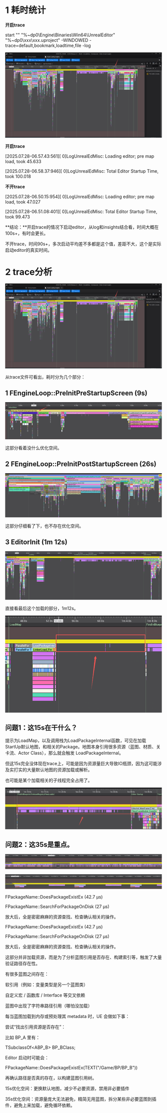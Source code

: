# 1 耗时统计

**开启trace**

start "" "%~dp0\Engine\Binaries\Win64\UnrealEditor" "%~dp0\xxx\xxx.uproject" -WINDOWED -trace=default,bookmark,loadtime,file -log

![img](Images/UE5性能分析Editor启动profiling/image2025-7-28_15-0-48.png)

**开启trace**

[2025.07.28-06.57.43:561][  0]LogUnrealEdMisc: Loading editor; pre map load, took 45.633

[2025.07.28-06.58.37:946][  0]LogUnrealEdMisc: Total Editor Startup Time, took 100.018

**不开trace**

[2025.07.28-06.50.15:954][  0]LogUnrealEdMisc: Loading editor; pre map load, took 47.027

[2025.07.28-06.51.08:401][  0]LogUnrealEdMisc: Total Editor Startup Time, took 99.473



**结论：**开启trace的情况下启动editor，从log和insights结合看，时间大概在100s+，有时会更长。

不开trace，时间90s+，多次启动平均差不多都是这个值，差距不大，这个是实际启动editor的真实时间。

# 2 trace分析

![新诛仙项目 > Editor启动profiling > image2025-7-28_15-0-48.png](Images/UE5性能分析Editor启动profiling/image2025-7-28_15-0-48.png)

从trace文件可看出，耗时分为几个部分：

## 1 FEngineLoop::PreInitPreStartupScreen (9s)

![新诛仙项目 > Editor启动profiling > image2025-7-28_15-9-21.png](Images/UE5性能分析Editor启动profiling/image2025-7-28_15-9-21.png)

这部分看着没什么优化空间。

## 2 FEngineLoop::PreInitPostStartupScreen (26s)

![新诛仙项目 > Editor启动profiling > image2025-7-28_15-10-48.png](Images/UE5性能分析Editor启动profiling/image2025-7-28_15-10-48.png)

这部分仔细看了下，也不存在优化空间。

## 3 EditorInit (1m 12s)

![新诛仙项目 > Editor启动profiling > image2025-7-28_15-14-24.png](Images/UE5性能分析Editor启动profiling/image2025-7-28_15-14-24.png)

直接看最后这个加载的部分，1m12s。

![新诛仙项目 > Editor启动profiling > image2025-7-28_15-17-0.png](Images/UE5性能分析Editor启动profiling/image2025-7-28_15-17-0.png)

## 问题1：这15s在干什么？

提示为LoadMap，以及调用栈为LoadPackageInternal函数，可见在加载StartUp默认地图，和相关的Package。地图本身引用很多资源（蓝图、材质、关卡流、Actor Class），那么就会触发 LoadPackageInternal。

但这15s完全没体现在trace上，可能是因为资源量巨大导致IO瓶颈，因为这可能涉及实打实的大量默认地图的资源加载或解析。

也可能是某个加载相关的子线程完全占用了。

![新诛仙项目 > Editor启动profiling > image2025-7-28_15-19-41.png](Images/UE5性能分析Editor启动profiling/image2025-7-28_15-19-41.png)

## 问题2：这35s是重点。

![新诛仙项目 > Editor启动profiling > image2025-7-28_15-20-47.png](Images/UE5性能分析Editor启动profiling/image2025-7-28_15-20-47.png)

![新诛仙项目 > Editor启动profiling > image2025-7-28_15-21-18.png](Images/UE5性能分析Editor启动profiling/image2025-7-28_15-21-18.png)

FPackageName::DoesPackageExistEx (42.7 µs)

FPackageName::SearchForPackageOnDisk (27 µs)

放大后，全是密密麻麻的资源查找、检查确认相关的操作。

FPackageName::DoesPackageExistEx (42.7 µs)

FPackageName::SearchForPackageOnDisk (27 µs)

放大后，全是密密麻麻的资源查找、检查确认相关的操作。



这部分并非加载资源，而是为了分析蓝图引用是否存在、构建索引等，触发了大量验证路径存在性。

有很多蓝图之间存在：

软引用（例如：变量类型是另一个蓝图类）

自定义宏 / 函数库 / Interface 等交叉依赖

蓝图中出现了字符串路径引用（哪怕没加载）

每当蓝图加载到内存或预处理其 metadata 时，UE 会做如下事：

尝试“找出引用资源是否存在”：

比如 BP_A 里有：

TSubclassOf<ABP_B> BP_BClass;

Editor 启动时可能会：

FPackageName::DoesPackageExistEx(TEXT("/Game/BP/BP_B"))

再确认路径是否真的存在，以构建蓝图引用树。



15s优化空间：更换默认地图，减少不必要资源，禁用非必要插件

35s优化空间：资源量庞大无法避免，精简无用蓝图，拆分某些非必要蓝图到插件，避免上来加载，避免循环依赖。

